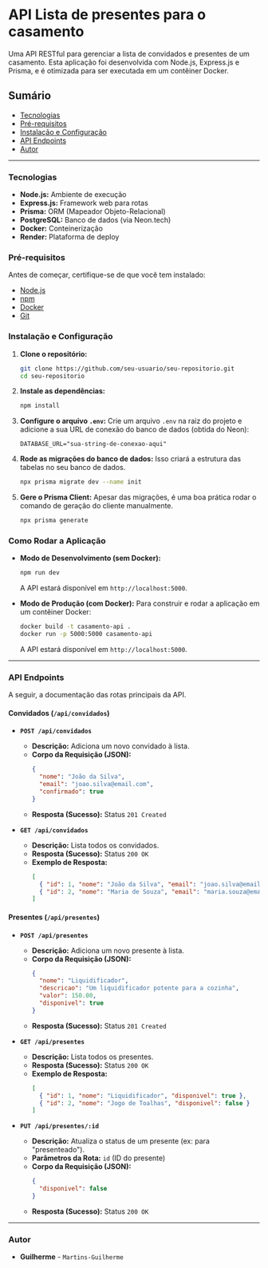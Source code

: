 # API Lista de presentes para o casamento

Uma API RESTful para gerenciar a lista de convidados e presentes de um casamento. Esta aplicação foi desenvolvida com Node.js, Express.js e Prisma, e é otimizada para ser executada em um contêiner Docker.

## Sumário

  * [Tecnologias](#tecnologias)
  * [Pré-requisitos](#Pré-requisitos)
  * [Instalação e Configuração](#Instalação-e-Configuração)
  * [API Endpoints](#api-endpoints)
  * [Autor](#autor)

-----

### Tecnologias

  * **Node.js:** Ambiente de execução
  * **Express.js:** Framework web para rotas
  * **Prisma:** ORM (Mapeador Objeto-Relacional)
  * **PostgreSQL:** Banco de dados (via Neon.tech)
  * **Docker:** Conteinerização
  * **Render:** Plataforma de deploy

### Pré-requisitos

Antes de começar, certifique-se de que você tem instalado:

  * [Node.js](https://nodejs.org/)
  * [npm](https://www.npmjs.com/)
  * [Docker](https://www.docker.com/)
  * [Git](https://git-scm.com/)

### Instalação e Configuração

1.  **Clone o repositório:**

    ```bash
    git clone https://github.com/seu-usuario/seu-repositorio.git
    cd seu-repositorio
    ```

2.  **Instale as dependências:**

    ```bash
    npm install
    ```

3.  **Configure o arquivo `.env`:**
    Crie um arquivo `.env` na raiz do projeto e adicione a sua URL de conexão do banco de dados (obtida do Neon):

    ```env
    DATABASE_URL="sua-string-de-conexao-aqui"
    ```

4.  **Rode as migrações do banco de dados:**
    Isso criará a estrutura das tabelas no seu banco de dados.

    ```bash
    npx prisma migrate dev --name init
    ```

5.  **Gere o Prisma Client:**
    Apesar das migrações, é uma boa prática rodar o comando de geração do cliente manualmente.

    ```bash
    npx prisma generate
    ```

### Como Rodar a Aplicação

  * **Modo de Desenvolvimento (sem Docker):**

    ```bash
    npm run dev
    ```

    A API estará disponível em `http://localhost:5000`.

  * **Modo de Produção (com Docker):**
    Para construir e rodar a aplicação em um contêiner Docker:

    ```bash
    docker build -t casamento-api .
    docker run -p 5000:5000 casamento-api
    ```

    A API estará disponível em `http://localhost:5000`.

-----

### API Endpoints

A seguir, a documentação das rotas principais da API.

#### Convidados (`/api/convidados`)

  * **`POST /api/convidados`**

      * **Descrição:** Adiciona um novo convidado à lista.
      * **Corpo da Requisição (JSON):**
        ```json
        {
          "nome": "João da Silva",
          "email": "joao.silva@email.com",
          "confirmado": true
        }
        ```
      * **Resposta (Sucesso):** Status `201 Created`

  * **`GET /api/convidados`**

      * **Descrição:** Lista todos os convidados.
      * **Resposta (Sucesso):** Status `200 OK`
      * **Exemplo de Resposta:**
        ```json
        [
          { "id": 1, "nome": "João da Silva", "email": "joao.silva@email.com", "confirmado": true },
          { "id": 2, "nome": "Maria de Souza", "email": "maria.souza@email.com", "confirmado": false }
        ]
        ```

#### Presentes (`/api/presentes`)

  * **`POST /api/presentes`**

      * **Descrição:** Adiciona um novo presente à lista.
      * **Corpo da Requisição (JSON):**
        ```json
        {
          "nome": "Liquidificador",
          "descricao": "Um liquidificador potente para a cozinha",
          "valor": 150.00,
          "disponivel": true
        }
        ```
      * **Resposta (Sucesso):** Status `201 Created`

  * **`GET /api/presentes`**

      * **Descrição:** Lista todos os presentes.
      * **Resposta (Sucesso):** Status `200 OK`
      * **Exemplo de Resposta:**
        ```json
        [
          { "id": 1, "nome": "Liquidificador", "disponivel": true },
          { "id": 2, "nome": "Jogo de Toalhas", "disponivel": false }
        ]
        ```

  * **`PUT /api/presentes/:id`**

      * **Descrição:** Atualiza o status de um presente (ex: para "presenteado").
      * **Parâmetros da Rota:** `id` (ID do presente)
      * **Corpo da Requisição (JSON):**
        ```json
        {
          "disponivel": false
        }
        ```
      * **Resposta (Sucesso):** Status `200 OK`

-----

### Autor

  * **Guilherme** - `Martins-Guilherme`
